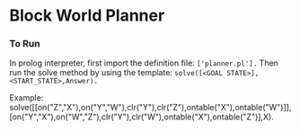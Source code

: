 # Block World Planner

### To Run
In prolog interpreter, first import the definition file:
`['planner.pl'].`
Then run the solve method by using the template:
`solve([<GOAL STATE>],<START_STATE>,Answer).`

Example:
solve([[on("Z","X"),on("Y","W"),clr("Y"),clr("Z"),ontable("X"),ontable("W")]],[on("Y","X"),on("W","Z"),clr("Y"),clr("W"),ontable("X"),ontable("Z")],X).


